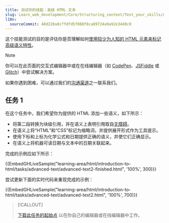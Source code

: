 ```yaml
---
title: 测试你的技能：高级 HTML 文本
slug: Learn_web_development/Core/Structuring_content/Test_your_skills/Advanced_HTML_text
l10n:
  sourceCommit: 48d220a8cffdfd5f088f8ca89724a9a92e34d8c0
---
```


这个技能测试的目的是评估你是否理解如何[使用较少为人知的 HTML 元素来标记高级语义特性](/zh-CN/docs/Learn_web_development/Core/Structuring_content/Advanced_text_features)。

> [!NOTE]
> 你可以在此页面的交互式编辑器中或在在线编辑器（如 [CodePen](https://codepen.io/)、[JSFiddle](https://jsfiddle.net/) 或 [Glitch](https://glitch.com/)）中尝试解决方案。
>
> 如果你遇到困难，可以通过我们的[沟通渠道](/zh-CN/docs/MDN/Community/Communication_channels)之一联系我们。

## 任务 1

在这个任务中，我们希望你为提供的 HTML 添加一些语义，如下所示：

- 将第二段转换为块级引用，并在语义上表明引用取自[无障碍](/zh-CN/docs/Learn_web_development/Core/Accessibility)。
- 在语义上将“HTML”和“CSS”标记为缩略词，并提供展开形式作为工具提示。
- 使用下标和上标为化学公式和日期提供正确的语义，并使它们正确显示。
- 在语义上将机器可读日期与文本中的日期关联起来。

完成的示例应如下所示：

{{EmbedGHLiveSample("learning-area/html/introduction-to-html/tasks/advanced-text/advanced-text2-finished.html", '100%', 300)}}

尝试更新下面的实时代码来重现完成的示例：

{{EmbedGHLiveSample("learning-area/html/introduction-to-html/tasks/advanced-text/advanced-text2.html", '100%', 700)}}

> [!CALLOUT]
>
> [下载此任务的起始点](https://github.com/mdn/learning-area/blob/main/html/introduction-to-html/tasks/advanced-text/advanced-text2-download.html) 以在你自己的编辑器或在线编辑器中工作。
